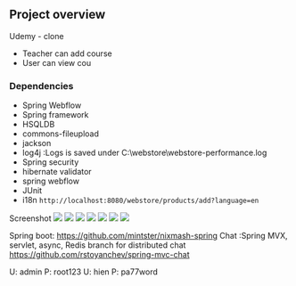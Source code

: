 ## Project overview
Udemy - clone
+ Teacher can add course 
+ User can view cou



### Dependencies 
+ Spring Webflow 
+ Spring framework
+ HSQLDB
+ commons-fileupload 
+ jackson
+ log4j :Logs is saved under C:\webstore\webstore-performance.log
+ Spring security
+ hibernate validator
+ spring webflow
+ JUnit 
+ i18n `http://localhost:8080/webstore/products/add?language=en`

	
	
Screenshot
<img src="./1.png">
<img src="./2.png">
<img src="./3.png">
<img src="./4.png">
<img src="./5.png">
<img src="./6.png">
<img src="./7.png">
	
	
	
	
Spring boot: https://github.com/mintster/nixmash-spring
Chat :Spring MVX, servlet, async, Redis branch for distributed chat 
https://github.com/rstoyanchev/spring-mvc-chat


U: admin P: root123
U: hien  P: pa77word
